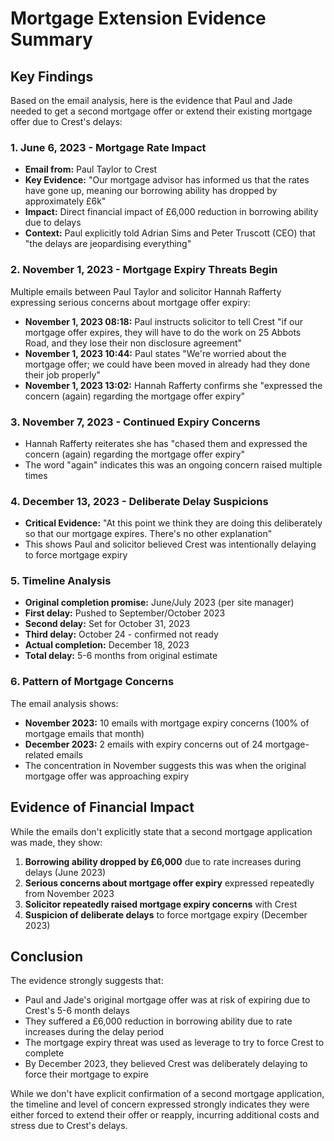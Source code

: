 # Mortgage Extension Evidence Summary

## Key Findings

Based on the email analysis, here is the evidence that Paul and Jade needed to get a second mortgage offer or extend their existing mortgage offer due to Crest's delays:

### 1. **June 6, 2023 - Mortgage Rate Impact**
- **Email from:** Paul Taylor to Crest
- **Key Evidence:** "Our mortgage advisor has informed us that the rates have gone up, meaning our borrowing ability has dropped by approximately £6k"
- **Impact:** Direct financial impact of £6,000 reduction in borrowing ability due to delays
- **Context:** Paul explicitly told Adrian Sims and Peter Truscott (CEO) that "the delays are jeopardising everything"

### 2. **November 1, 2023 - Mortgage Expiry Threats Begin**
Multiple emails between Paul Taylor and solicitor Hannah Rafferty expressing serious concerns about mortgage offer expiry:

- **November 1, 2023 08:18:** Paul instructs solicitor to tell Crest "if our mortgage offer expires, they will have to do the work on 25 Abbots Road, and they lose their non disclosure agreement"
- **November 1, 2023 10:44:** Paul states "We're worried about the mortgage offer; we could have been moved in already had they done their job properly"
- **November 1, 2023 13:02:** Hannah Rafferty confirms she "expressed the concern (again) regarding the mortgage offer expiry"

### 3. **November 7, 2023 - Continued Expiry Concerns**
- Hannah Rafferty reiterates she has "chased them and expressed the concern (again) regarding the mortgage offer expiry"
- The word "again" indicates this was an ongoing concern raised multiple times

### 4. **December 13, 2023 - Deliberate Delay Suspicions**
- **Critical Evidence:** "At this point we think they are doing this deliberately so that our mortgage expires. There's no other explanation"
- This shows Paul and solicitor believed Crest was intentionally delaying to force mortgage expiry

### 5. **Timeline Analysis**
- **Original completion promise:** June/July 2023 (per site manager)
- **First delay:** Pushed to September/October 2023
- **Second delay:** Set for October 31, 2023
- **Third delay:** October 24 - confirmed not ready
- **Actual completion:** December 18, 2023
- **Total delay:** 5-6 months from original estimate

### 6. **Pattern of Mortgage Concerns**
The email analysis shows:
- **November 2023:** 10 emails with mortgage expiry concerns (100% of mortgage emails that month)
- **December 2023:** 2 emails with expiry concerns out of 24 mortgage-related emails
- The concentration in November suggests this was when the original mortgage offer was approaching expiry

## Evidence of Financial Impact

While the emails don't explicitly state that a second mortgage application was made, they show:

1. **Borrowing ability dropped by £6,000** due to rate increases during delays (June 2023)
2. **Serious concerns about mortgage offer expiry** expressed repeatedly from November 2023
3. **Solicitor repeatedly raised mortgage expiry concerns** with Crest
4. **Suspicion of deliberate delays** to force mortgage expiry (December 2023)

## Conclusion

The evidence strongly suggests that:
- Paul and Jade's original mortgage offer was at risk of expiring due to Crest's 5-6 month delays
- They suffered a £6,000 reduction in borrowing ability due to rate increases during the delay period
- The mortgage expiry threat was used as leverage to try to force Crest to complete
- By December 2023, they believed Crest was deliberately delaying to force their mortgage to expire

While we don't have explicit confirmation of a second mortgage application, the timeline and level of concern expressed strongly indicates they were either forced to extend their offer or reapply, incurring additional costs and stress due to Crest's delays.